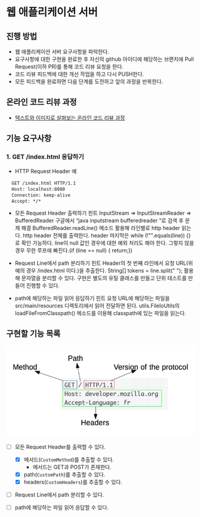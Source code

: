 # 웹 애플리케이션 서버

## 진행 방법

* 웹 애플리케이션 서버 요구사항을 파악한다.
* 요구사항에 대한 구현을 완료한 후 자신의 github 아이디에 해당하는 브랜치에 Pull Request(이하 PR)를 통해 코드 리뷰 요청을 한다.
* 코드 리뷰 피드백에 대한 개선 작업을 하고 다시 PUSH한다.
* 모든 피드백을 완료하면 다음 단계를 도전하고 앞의 과정을 반복한다.

## 온라인 코드 리뷰 과정

* [텍스트와 이미지로 살펴보는 온라인 코드 리뷰 과정](https://github.com/next-step/nextstep-docs/tree/master/codereview)

## 기능 요구사항

### 1. GET /index.html 응답하기

* HTTP Request Header 예

```
  GET /index.html HTTP/1.1
  Host: localhost:8080
  Connection: keep-alive
  Accept: */*
```

* 모든 Request Header 출력하기 힌트
  InputStream => InputStreamReader => BufferedReader
  구글에서 “java inputstream bufferedreader “로 검색 후 문제 해결
  BufferedReader.readLine() 메소드 활용해 라인별로 http header 읽는다.
  http header 전체를 출력한다.
  header 마지막은 while (!"".equals(line)) {} 로 확인 가능하다.
  line이 null 값인 경우에 대한 예외 처리도 해야 한다. 그렇지 않을 경우 무한 루프에 빠진다.(if (line == null) { return;})


* Request Line에서 path 분리하기 힌트
  Header의 첫 번째 라인에서 요청 URL(위 예의 경우 /index.html 이다.)을 추출한다.
  String[] tokens = line.split(" "); 활용해 문자열을 분리할 수 있다.
  구현은 별도의 유틸 클래스를 만들고 단위 테스트를 만들어 진행할 수 있다.


* path에 해당하는 파일 읽어 응답하기 힌트
  요청 URL에 해당하는 파일을 src/main/resources 디렉토리에서 읽어 전달하면 된다.
  utils.FileIoUtils의 loadFileFromClasspath() 메소드를 이용해 classpath에 있는 파일을 읽는다.


## 구현할 기능 목록

![img.png](img.png)

* [ ] 모든 Request Header를 출력할 수 있다.
  * [x] 메서드(`CustomMethod`)를 추출할 수 있다.
    * 메서드는 GET과 POST가 존재한다.
  * [x] path(`CustomPath`)를 추출할 수 있다.
  * [x] headers(`CustomHeaders`)를 추출할 수 있다.

* [ ] Request Line에서 path 분리할 수 있다.

* [ ] path에 해당하는 파일 읽어 응답할 수 있다.

